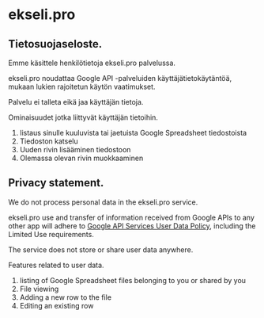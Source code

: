 # ekseli.pro

## Tietosuojaseloste.

Emme käsittele henkilötietoja ekseli.pro palvelussa. 

ekseli.pro noudattaa Google API -palveluiden käyttäjätietokäytäntöä, mukaan lukien rajoitetun käytön vaatimukset.

Palvelu ei talleta eikä jaa käyttäjän tietoja.

Ominaisuudet jotka liittyvät käyttäjän tietoihin.

1) listaus sinulle kuuluvista tai jaetuista Google Spreadsheet tiedostoista
2) Tiedoston katselu
3) Uuden rivin lisääminen tiedostoon
4) Olemassa olevan rivin muokkaaminen

## Privacy statement.

We do not process personal data in the ekseli.pro service.

ekseli.pro use and transfer of information received from Google APIs to any other app will adhere to [Google API Services User Data Policy](https://developers.google.com/terms/api-services-user-data-policy#additional_requirements_for_specific_api_scopes), including the Limited Use requirements.

The service does not store or share user data anywhere.

Features related to user data.

1) listing of Google Spreadsheet files belonging to you or shared by you
2) File viewing
3) Adding a new row to the file
4) Editing an existing row



